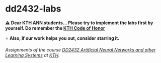 # dd2432-labs

 ⚠️ **Dear KTH ANN students... Please try to implement the labs first by yourself. Do remember the [KTH Code of Honor](https://www.kth.se/en/csc/utbildning/hederskodex/inledning-1.17237)**
 
⭐️ **Also, if our work helps you out, consider starring it.** 

*Assignments of the course [DD2432 Artificial Neural Networks and other Learning Systems](http://www.kth.se/student/kurser/kurs/DD2432?l=en) at [KTH](www.kth.se).*

